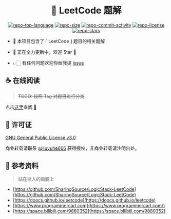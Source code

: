 <h1 align="center">
    🚀 LeetCode 题解
</h1>
<p align="center">
  <a href="https://github.com/liuyuhe666/leetcode"><img src="https://img.shields.io/github/languages/top/liuyuhe666/leetcode" alt="repo-top-language"></a>
  <a href="https://github.com/liuyuhe666/leetcode"><img src="https://img.shields.io/github/repo-size/liuyuhe666/leetcode" alt="repo-size"></a>
  <a href="https://github.com/liuyuhe666/leetcode"><img src="https://img.shields.io/github/commit-activity/w/liuyuhe666/leetcode/main" alt="repo-commit-activity"></a>
  <a href="https://github.com/liuyuhe666/leetcode/blob/main/LICENSE"><img src="https://img.shields.io/github/license/liuyuhe666/leetcode" alt="repo-license"></a>
  <a href="https://github.com/liuyuhe666/leetcode/stargazers"><img src="https://img.shields.io/github/stars/liuyuhe666/leetcode" alt="repo-stars"></a>
</p>

-   👋 本项目包含了 ⌈ LeetCode ⌋ 题目的相关题解

-   🚀 正在全力更新中，欢迎 Star 🌟

-   👉🏻 有任何问题欢迎你给我提 [issue](https://github.com/liuyuhe666/leetcode/issues)

## ☕ 在线阅读

> ~~TODO: 按照 Tag 对题目进行分类~~

点击[这里](https://thirsty-crab-490.notion.site/00044041f9284097b2f8e5c3e510f696)查阅 🤩

## 🙌 许可证

[GNU General Public License v3.0](https://github.com/liuyuhe666/leetcode/blob/main/LICENSE)

商业转载请联系 [@liuyuhe666](https://github.com/liuyuhe666) 获得授权，非商业转载请注明出处。

## 🎢 参考资料

> 站在巨人的肩膀上

-   [https://github.com/SharingSource/LogicStack-LeetCode](https://github.com/SharingSource/LogicStack-LeetCode)
-   [https://doocs.github.io/leetcode](https://doocs.github.io/leetcode)
-   [https://www.programmercarl.com](https://www.programmercarl.com/)
-   [https://space.bilibili.com/9880352](https://space.bilibili.com/9880352)

